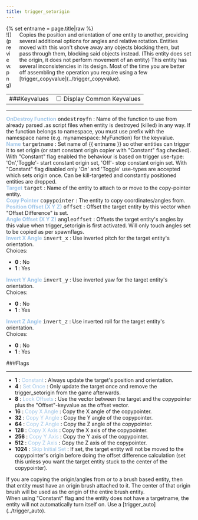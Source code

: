 ```yaml
---
title: trigger_setorigin
---
```

<div>{% set entname = page.title|raw %}</div>
<div class="container previewimg">
<div class="columns">
<div class="imagepadding column col-auto" markdown="1">![](preview.png)</div>
<div class="column entityentry" markdown="1">Copies the position and orientation of one entity to another, providing several additional options for angles and relative rotation. Entities moved with this won't shove away any objects blocking them, but pass through them, blocking said objects instead. (This entity does set the origin, it does not perform movement of an entity) This entity has several inconsistencies in its design. Most of the time you are better off assembling the operation you require using a few [trigger_copyvalue](../trigger_copyvalue).</div>
</div>
</div>
<div>
<table class="titletable">
<tbody>
<tr>
<td markdown="1">###Keyvalues</td>
<td class="titletablecheck" id="checkboxandlabel"><input type="checkbox" id="displaycommon"><label for="displaycommon"> Display Common Keyvalues</label></input></td>
</tr>
</tbody>
</table>
<hr>
<div class="entityentry commonkeys-checkbox" markdown="1">
<span style="color:#9fc5e8;"><b>OnDestroy Function</b></span> <kbd  class="tooltip" data-tooltip="string">ondestroyfn</kbd> :
Name of the function to use from already parsed .as script files when entity is destroyed (killed) in any way. If the function belongs to namespace, you must use prefix with the namespace name (e.g. mynamespace::MyFunction) for the keyvalue.
</div>
<div class="entityentry commonkeys-checkbox" markdown="1">
<span style="color:#9fc5e8;"><b>Name</b></span> <kbd  class="tooltip" data-tooltip="target_source">targetname</kbd> :
Set name of {{ entname }} so other entities can trigger it to set origin (or start constant origin copier with "Constant" flag checked). With "Constant" flag enabled the behaviour is based on trigger use-type: 'On','Toggle'- start constant origin set, 'Off'- stop constant origin set. With "Constant" flag disabled only 'On' and 'Toggle' use-types are accepted which sets origin once. Can be kill-targeted and constantly positioned entities are dropped.
</div>
<div class="entityentry commonkeys-checkbox" markdown="1">
<span style="color:#9fc5e8;"><b>Target</b></span> <kbd  class="tooltip" data-tooltip="target_destination">target</kbd> :
Name of the entity to attach to or move to the copy-pointer entity.
</div>
<div class="entityentry" markdown="1">
<span style="color:#9fc5e8;"><b>Copy Pointer</b></span> <kbd  class="tooltip" data-tooltip="string">copypointer</kbd> :
The entity to copy coordinates/angles from.
</div>
<div class="entityentry" markdown="1">
<span style="color:#9fc5e8;"><b>Position Offset (X Y Z)</b></span> <kbd  class="tooltip" data-tooltip="string">offset</kbd> :
Offset the target entity by this vector when "Offset Difference" is set.
</div>
<div class="entityentry" markdown="1">
<span style="color:#9fc5e8;"><b>Angle Offset (X Y Z)</b></span> <kbd  class="tooltip" data-tooltip="string">angleoffset</kbd> :
Offsets the target entity's angles by this value when trigger_setorigin is first activated. Will only touch angles set to be copied as per spawnflags.
</div>
<div class="entityentry" markdown="1">
<span style="color:#9fc5e8;"><b>Invert X Angle</b></span> <kbd  class="tooltip" data-tooltip="choices">invert_x</kbd> :
Use inverted pitch for the target entity's orientation.
<div class="accordion">
<input type="checkbox" id="accordion-1" name="accordion-checkbox" hidden>
<label class="accordion-header" for="accordion-1">
<i class="icon icon-arrow-right mr-1"></i>
Choices:
</label>
<div class="accordion-body">
<ul>
<li><b>0 </b> : No</li>
<li><b>1 </b> : Yes</li>
</ul>
</div>
</div>
</div>
<div class="entityentry" markdown="1">
<span style="color:#9fc5e8;"><b>Invert Y Angle</b></span> <kbd  class="tooltip" data-tooltip="choices">invert_y</kbd> :
Use inverted yaw for the target entity's orientation.
<div class="accordion">
<input type="checkbox" id="accordion-2" name="accordion-checkbox" hidden>
<label class="accordion-header" for="accordion-2">
<i class="icon icon-arrow-right mr-1"></i>
Choices:
</label>
<div class="accordion-body">
<ul>
<li><b>0 </b> : No</li>
<li><b>1 </b> : Yes</li>
</ul>
</div>
</div>
</div>
<div class="entityentry" markdown="1">
<span style="color:#9fc5e8;"><b>Invert Z Angle</b></span> <kbd  class="tooltip" data-tooltip="choices">invert_z</kbd> :
Use inverted roll for the target entity's orientation.
<div class="accordion">
<input type="checkbox" id="accordion-3" name="accordion-checkbox" hidden>
<label class="accordion-header" for="accordion-3">
<i class="icon icon-arrow-right mr-1"></i>
Choices:
</label>
<div class="accordion-body">
<ul>
<li><b>0 </b> : No</li>
<li><b>1 </b> : Yes</li>
</ul>
</div>
</div>
</div>
</div>
###Flags
<hr>
<div class="entityflags">
<ul>
<li class="imagepadding" markdown="1"><b>1</b> : <span style="color:#9fc5e8;">Constant</span> : Always update the target's position and orientation.</li>
<li class="imagepadding" markdown="1"><b>4</b> : <span style="color:#9fc5e8;">Set Once</span> : Only update the target once and remove the trigger_setorigin from the game afterwards.</li>
<li class="imagepadding" markdown="1"><b>8</b> : <span style="color:#9fc5e8;">Lock Offsets</span> : Use the vector between the target and the copypointer plus the "Offset"-keyvalue as the offset vector.</li>
<li class="imagepadding" markdown="1"><b>16</b> : <span style="color:#9fc5e8;">Copy X Angle</span> : Copy the X angle of the copypointer.</li>
<li class="imagepadding" markdown="1"><b>32</b> : <span style="color:#9fc5e8;">Copy Y Angle</span> : Copy the Y angle of the copypointer.</li>
<li class="imagepadding" markdown="1"><b>64</b> : <span style="color:#9fc5e8;">Copy Z Angle</span> : Copy the Z angle of the copypointer.</li>
<li class="imagepadding" markdown="1"><b>128</b> : <span style="color:#9fc5e8;">Copy X Axis</span> : Copy the X axis of the copypointer.</li>
<li class="imagepadding" markdown="1"><b>256</b> : <span style="color:#9fc5e8;">Copy Y Axis</span> : Copy the Y axis of the copypointer.</li>
<li class="imagepadding" markdown="1"><b>512</b> : <span style="color:#9fc5e8;">Copy Z Axis</span> : Copy the Z axis of the copypointer.</li>
<li class="imagepadding" markdown="1"><b>1024</b> : <span style="color:#9fc5e8;">Skip Initial Set</span> : If set, the target entity will not be moved to the copypointer's origin before doing the offset difference calculation (set this unless you want the target entity stuck to the center of the copypointer).</li>
</ul>
</div>
<div class="notices blue" markdown="1">If you are copying the origin/angles from or to a brush based entity, then that entity must have an origin brush attached to it. The center of that origin brush will be used as the origin of the entire brush entity.</div>
<div class="notices red" markdown="1">When using "Constant" flag and the entity does not have a targetname, the entity will not automatically turn itself on. Use a [trigger_auto](../trigger_auto).</div>
